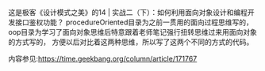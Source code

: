 这是极客《设计模式之美》的14 | 实战二（下）：如何利用面向对象设计和编程开发接口鉴权功能？
procedureOriented目录为之前一贯用的面向过程思维写的，oop目录为学习了面向对象思维后特意跟着老师笔记强行扭转思维过来用面向对象的方式写的，
方便以后对比着这两种思维，所以写了这两个不同的方式的代码。


内容参见:https://time.geekbang.org/column/article/171767